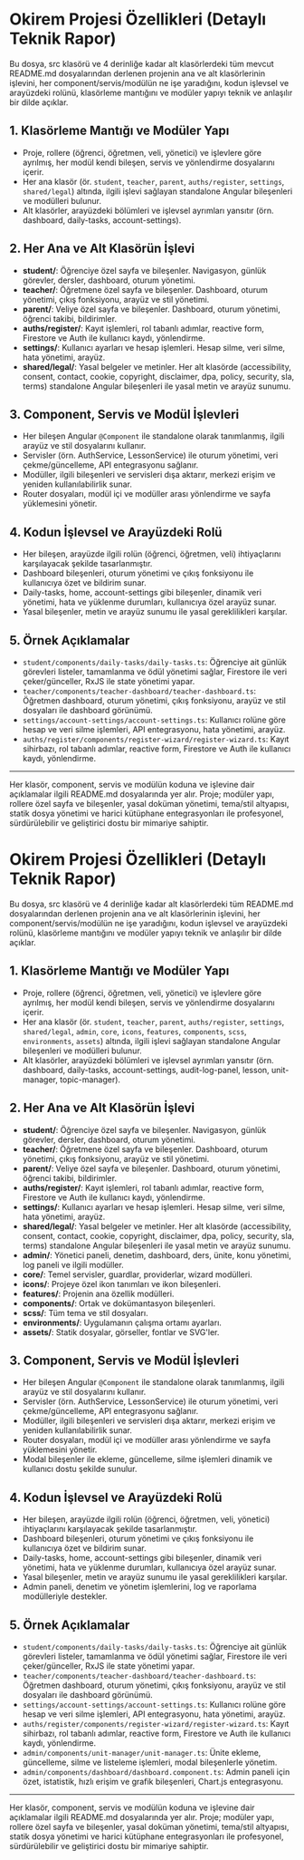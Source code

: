 # Okirem Projesi Özellikleri (Detaylı Teknik Rapor)

Bu dosya, src klasörü ve 4 derinliğe kadar alt klasörlerdeki tüm mevcut README.md dosyalarından derlenen projenin ana ve alt klasörlerinin işlevini, her component/servis/modülün ne işe yaradığını, kodun işlevsel ve arayüzdeki rolünü, klasörleme mantığını ve modüler yapıyı teknik ve anlaşılır bir dilde açıklar.

## 1. Klasörleme Mantığı ve Modüler Yapı
- Proje, rollere (öğrenci, öğretmen, veli, yönetici) ve işlevlere göre ayrılmış, her modül kendi bileşen, servis ve yönlendirme dosyalarını içerir.
- Her ana klasör (ör. `student`, `teacher`, `parent`, `auths/register`, `settings`, `shared/legal`) altında, ilgili işlevi sağlayan standalone Angular bileşenleri ve modülleri bulunur.
- Alt klasörler, arayüzdeki bölümleri ve işlevsel ayrımları yansıtır (örn. dashboard, daily-tasks, account-settings).

## 2. Her Ana ve Alt Klasörün İşlevi
- **student/**: Öğrenciye özel sayfa ve bileşenler. Navigasyon, günlük görevler, dersler, dashboard, oturum yönetimi.
- **teacher/**: Öğretmene özel sayfa ve bileşenler. Dashboard, oturum yönetimi, çıkış fonksiyonu, arayüz ve stil yönetimi.
- **parent/**: Veliye özel sayfa ve bileşenler. Dashboard, oturum yönetimi, öğrenci takibi, bildirimler.
- **auths/register/**: Kayıt işlemleri, rol tabanlı adımlar, reactive form, Firestore ve Auth ile kullanıcı kaydı, yönlendirme.
- **settings/**: Kullanıcı ayarları ve hesap işlemleri. Hesap silme, veri silme, hata yönetimi, arayüz.
- **shared/legal/**: Yasal belgeler ve metinler. Her alt klasörde (accessibility, consent, contact, cookie, copyright, disclaimer, dpa, policy, security, sla, terms) standalone Angular bileşenleri ile yasal metin ve arayüz sunumu.

## 3. Component, Servis ve Modül İşlevleri
- Her bileşen Angular `@Component` ile standalone olarak tanımlanmış, ilgili arayüz ve stil dosyalarını kullanır.
- Servisler (örn. AuthService, LessonService) ile oturum yönetimi, veri çekme/güncelleme, API entegrasyonu sağlanır.
- Modüller, ilgili bileşenleri ve servisleri dışa aktarır, merkezi erişim ve yeniden kullanılabilirlik sunar.
- Router dosyaları, modül içi ve modüller arası yönlendirme ve sayfa yüklemesini yönetir.

## 4. Kodun İşlevsel ve Arayüzdeki Rolü
- Her bileşen, arayüzde ilgili rolün (öğrenci, öğretmen, veli) ihtiyaçlarını karşılayacak şekilde tasarlanmıştır.
- Dashboard bileşenleri, oturum yönetimi ve çıkış fonksiyonu ile kullanıcıya özet ve bildirim sunar.
- Daily-tasks, home, account-settings gibi bileşenler, dinamik veri yönetimi, hata ve yüklenme durumları, kullanıcıya özel arayüz sunar.
- Yasal bileşenler, metin ve arayüz sunumu ile yasal gereklilikleri karşılar.

## 5. Örnek Açıklamalar
- `student/components/daily-tasks/daily-tasks.ts`: Öğrenciye ait günlük görevleri listeler, tamamlanma ve ödül yönetimi sağlar, Firestore ile veri çeker/günceller, RxJS ile state yönetimi yapar.
- `teacher/components/teacher-dashboard/teacher-dashboard.ts`: Öğretmen dashboard, oturum yönetimi, çıkış fonksiyonu, arayüz ve stil dosyaları ile dashboard görünümü.
- `settings/account-settings/account-settings.ts`: Kullanıcı rolüne göre hesap ve veri silme işlemleri, API entegrasyonu, hata yönetimi, arayüz.
- `auths/register/components/register-wizard/register-wizard.ts`: Kayıt sihirbazı, rol tabanlı adımlar, reactive form, Firestore ve Auth ile kullanıcı kaydı, yönlendirme.

---
Her klasör, component, servis ve modülün koduna ve işlevine dair açıklamalar ilgili README.md dosyalarında yer alır. Proje; modüler yapı, rollere özel sayfa ve bileşenler, yasal doküman yönetimi, tema/stil altyapısı, statik dosya yönetimi ve harici kütüphane entegrasyonları ile profesyonel, sürdürülebilir ve geliştirici dostu bir mimariye sahiptir.
# Okirem Projesi Özellikleri (Detaylı Teknik Rapor)

Bu dosya, src klasörü ve 4 derinliğe kadar alt klasörlerdeki tüm README.md dosyalarından derlenen projenin ana ve alt klasörlerinin işlevini, her component/servis/modülün ne işe yaradığını, kodun işlevsel ve arayüzdeki rolünü, klasörleme mantığını ve modüler yapıyı teknik ve anlaşılır bir dilde açıklar.

## 1. Klasörleme Mantığı ve Modüler Yapı
- Proje, rollere (öğrenci, öğretmen, veli, yönetici) ve işlevlere göre ayrılmış, her modül kendi bileşen, servis ve yönlendirme dosyalarını içerir.
- Her ana klasör (ör. `student`, `teacher`, `parent`, `auths/register`, `settings`, `shared/legal`, `admin`, `core`, `icons`, `features`, `components`, `scss`, `environments`, `assets`) altında, ilgili işlevi sağlayan standalone Angular bileşenleri ve modülleri bulunur.
- Alt klasörler, arayüzdeki bölümleri ve işlevsel ayrımları yansıtır (örn. dashboard, daily-tasks, account-settings, audit-log-panel, lesson, unit-manager, topic-manager).

## 2. Her Ana ve Alt Klasörün İşlevi
- **student/**: Öğrenciye özel sayfa ve bileşenler. Navigasyon, günlük görevler, dersler, dashboard, oturum yönetimi.
- **teacher/**: Öğretmene özel sayfa ve bileşenler. Dashboard, oturum yönetimi, çıkış fonksiyonu, arayüz ve stil yönetimi.
- **parent/**: Veliye özel sayfa ve bileşenler. Dashboard, oturum yönetimi, öğrenci takibi, bildirimler.
- **auths/register/**: Kayıt işlemleri, rol tabanlı adımlar, reactive form, Firestore ve Auth ile kullanıcı kaydı, yönlendirme.
- **settings/**: Kullanıcı ayarları ve hesap işlemleri. Hesap silme, veri silme, hata yönetimi, arayüz.
- **shared/legal/**: Yasal belgeler ve metinler. Her alt klasörde (accessibility, consent, contact, cookie, copyright, disclaimer, dpa, policy, security, sla, terms) standalone Angular bileşenleri ile yasal metin ve arayüz sunumu.
- **admin/**: Yönetici paneli, denetim, dashboard, ders, ünite, konu yönetimi, log paneli ve ilgili modüller.
- **core/**: Temel servisler, guardlar, providerlar, wizard modülleri.
- **icons/**: Projeye özel ikon tanımları ve ikon bileşenleri.
- **features/**: Projenin ana özellik modülleri.
- **components/**: Ortak ve dokümantasyon bileşenleri.
- **scss/**: Tüm tema ve stil dosyaları.
- **environments/**: Uygulamanın çalışma ortamı ayarları.
- **assets/**: Statik dosyalar, görseller, fontlar ve SVG'ler.

## 3. Component, Servis ve Modül İşlevleri
- Her bileşen Angular `@Component` ile standalone olarak tanımlanmış, ilgili arayüz ve stil dosyalarını kullanır.
- Servisler (örn. AuthService, LessonService) ile oturum yönetimi, veri çekme/güncelleme, API entegrasyonu sağlanır.
- Modüller, ilgili bileşenleri ve servisleri dışa aktarır, merkezi erişim ve yeniden kullanılabilirlik sunar.
- Router dosyaları, modül içi ve modüller arası yönlendirme ve sayfa yüklemesini yönetir.
- Modal bileşenler ile ekleme, güncelleme, silme işlemleri dinamik ve kullanıcı dostu şekilde sunulur.

## 4. Kodun İşlevsel ve Arayüzdeki Rolü
- Her bileşen, arayüzde ilgili rolün (öğrenci, öğretmen, veli, yönetici) ihtiyaçlarını karşılayacak şekilde tasarlanmıştır.
- Dashboard bileşenleri, oturum yönetimi ve çıkış fonksiyonu ile kullanıcıya özet ve bildirim sunar.
- Daily-tasks, home, account-settings gibi bileşenler, dinamik veri yönetimi, hata ve yüklenme durumları, kullanıcıya özel arayüz sunar.
- Yasal bileşenler, metin ve arayüz sunumu ile yasal gereklilikleri karşılar.
- Admin paneli, denetim ve yönetim işlemlerini, log ve raporlama modülleriyle destekler.

## 5. Örnek Açıklamalar
- `student/components/daily-tasks/daily-tasks.ts`: Öğrenciye ait günlük görevleri listeler, tamamlanma ve ödül yönetimi sağlar, Firestore ile veri çeker/günceller, RxJS ile state yönetimi yapar.
- `teacher/components/teacher-dashboard/teacher-dashboard.ts`: Öğretmen dashboard, oturum yönetimi, çıkış fonksiyonu, arayüz ve stil dosyaları ile dashboard görünümü.
- `settings/account-settings/account-settings.ts`: Kullanıcı rolüne göre hesap ve veri silme işlemleri, API entegrasyonu, hata yönetimi, arayüz.
- `auths/register/components/register-wizard/register-wizard.ts`: Kayıt sihirbazı, rol tabanlı adımlar, reactive form, Firestore ve Auth ile kullanıcı kaydı, yönlendirme.
- `admin/components/unit-manager/unit-manager.ts`: Ünite ekleme, güncelleme, silme ve listeleme işlemleri, modal bileşenlerle yönetim.
- `admin/components/dashboard/dashboard.component.ts`: Admin paneli için özet, istatistik, hızlı erişim ve grafik bileşenleri, Chart.js entegrasyonu.

---
Her klasör, component, servis ve modülün koduna ve işlevine dair açıklamalar ilgili README.md dosyalarında yer alır. Proje; modüler yapı, rollere özel sayfa ve bileşenler, yasal doküman yönetimi, tema/stil altyapısı, statik dosya yönetimi ve harici kütüphane entegrasyonları ile profesyonel, sürdürülebilir ve geliştirici dostu bir mimariye sahiptir.

